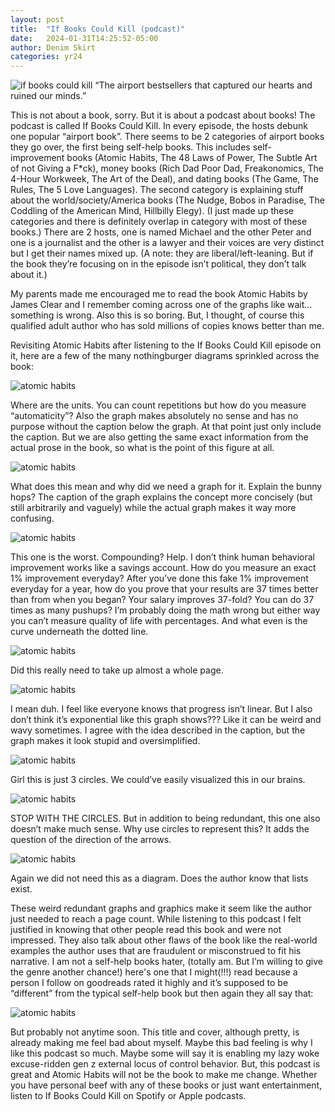 ```yaml
---
layout: post
title:  "If Books Could Kill (podcast)"
date:   2024-01-31T14:25:52-05:00
author: Denim Skirt
categories: yr24
---
```

![if books could kill](/pics/2024-01-31-1.png "if books could kill")
“The airport bestsellers that captured our hearts and ruined our minds.”

This is not about a book, sorry. But it is about a podcast about books! The podcast is called If Books Could Kill. In every episode, the hosts debunk one popular “airport book”. There seems to be 2 categories of airport books they go over, the first being self-help books. This includes self-improvement books (Atomic Habits, The 48 Laws of Power, The Subtle Art of not Giving a F*ck), money books (Rich Dad Poor Dad, Freakonomics, The 4-Hour Workweek, The Art of the Deal), and dating books (The Game, The Rules, The 5 Love Languages). The second category is explaining stuff about the world/society/America books (The Nudge, Bobos in Paradise, The Coddling of the American Mind, Hillbilly Elegy). (I just made up these categories and there is definitely overlap in category with most of these books.) There are 2 hosts, one is named Michael and the other Peter and one is a journalist and the other is a lawyer and their voices are very distinct but I get their names mixed up. (A note: they are liberal/left-leaning. But if the book they’re focusing on in the episode isn’t political, they don’t talk about it.)
 
My parents made me encouraged me to read the book Atomic Habits by James Clear and I remember coming across one of the graphs like wait…something is wrong. Also this is so boring. But, I thought, of course this qualified adult author who has sold millions of copies knows better than me. 

Revisiting Atomic Habits after listening to the If Books Could Kill episode on it, here are a few of the many nothingburger diagrams sprinkled across the book:

![atomic habits](/pics/2024-01-31-2.png "atomic habits")

Where are the units. You can count repetitions but how do you measure “automaticity”? Also the graph makes absolutely no sense and has no purpose without the caption below the graph. At that point just only include the caption. But we are also getting the same exact information from the actual prose in the book, so what is the point of this figure at all. 

![atomic habits](/pics/2024-01-31-3.png "atomic habits")

What does this mean and why did we need a graph for it. Explain the bunny hops? The caption of the graph explains the concept more concisely (but still arbitrarily and vaguely) while the actual graph makes it way more confusing. 

![atomic habits](/pics/2024-01-31-4.png "atomic habits")

This one is the worst. Compounding? Help. I don’t think human behavioral improvement works like a savings account. How do you measure an exact 1% improvement everyday? After you’ve done this fake 1% improvement everyday for a year, how do you prove that your results are 37 times better than from when you began? Your salary improves 37-fold? You can do 37 times as many pushups? I’m probably doing the math wrong but either way you can’t measure quality of life with percentages. And what even is the curve underneath the dotted line. 

![atomic habits](/pics/2024-01-31-5.png "atomic habits")

Did this really need to take up almost a whole page. 

![atomic habits](/pics/2024-01-31-6.png "atomic habits")

I mean duh. I feel like everyone knows that progress isn’t linear. But I also don’t think it’s exponential like this graph shows??? Like it can be weird and wavy sometimes. I agree with the idea described in the caption, but the graph makes it look stupid and oversimplified. 

![atomic habits](/pics/2024-01-31-7.png "atomic habits")

Girl this is just 3 circles. We could’ve easily visualized this in our brains.

![atomic habits](/pics/2024-01-31-8.png "atomic habits")

STOP WITH THE CIRCLES. But in addition to being redundant, this one also doesn’t make much sense. Why use circles to represent this? It adds the question of the direction of the arrows. 

![atomic habits](/pics/2024-01-31-9.png "atomic habits")

Again we did not need this as a diagram. Does the author know that lists exist.  

These weird redundant graphs and graphics make it seem like the author just needed to reach a page count. While listening to this podcast I felt justified in knowing that other people read this book and were not impressed. They also talk about other flaws of the book like the real-world examples the author uses that are fraudulent or misconstrued to fit his narrative. I am not a self-help books hater, (totally am. But I’m willing to give the genre another chance!) here's one that I might(!!!) read because a person I follow on goodreads rated it highly and it’s supposed to be “different” from the typical self-help book but then again they all say that: 

![atomic habits](/pics/2024-01-31-10.png "atomic habits")

But probably not anytime soon. This title and cover, although pretty, is already making me feel bad about myself. Maybe this bad feeling is why I like this podcast so much. Maybe some will say it is enabling my lazy woke excuse-ridden gen z external locus of control behavior. But, this podcast is great and Atomic Habits will not be the book to make me change. Whether you have personal beef with any of these books or just want entertainment, listen to If Books Could Kill on Spotify or Apple podcasts.
